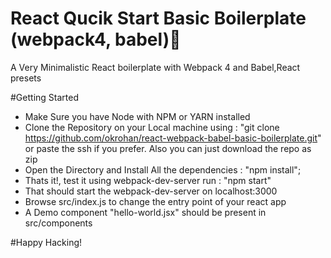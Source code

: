 # React Qucik Start Basic Boilerplate (webpack4, babel)🚀

A Very Minimalistic React boilerplate with Webpack 4 and Babel,React presets


#Getting Started

* Make Sure you have Node with NPM or YARN installed
* Clone the Repository on your Local machine using : "git clone https://github.com/okrohan/react-webpack-babel-basic-boilerplate.git" or paste the ssh if you prefer.
  Also you can just download the repo as zip
* Open the Directory and Install All the dependencies : "npm install";
* Thats it!, test it using webpack-dev-server run : "npm start"
* That should start the webpack-dev-server on localhost:3000
* Browse src/index.js to change the entry point of your react app
* A Demo component "hello-world.jsx" should be present in src/components

#Happy Hacking!
